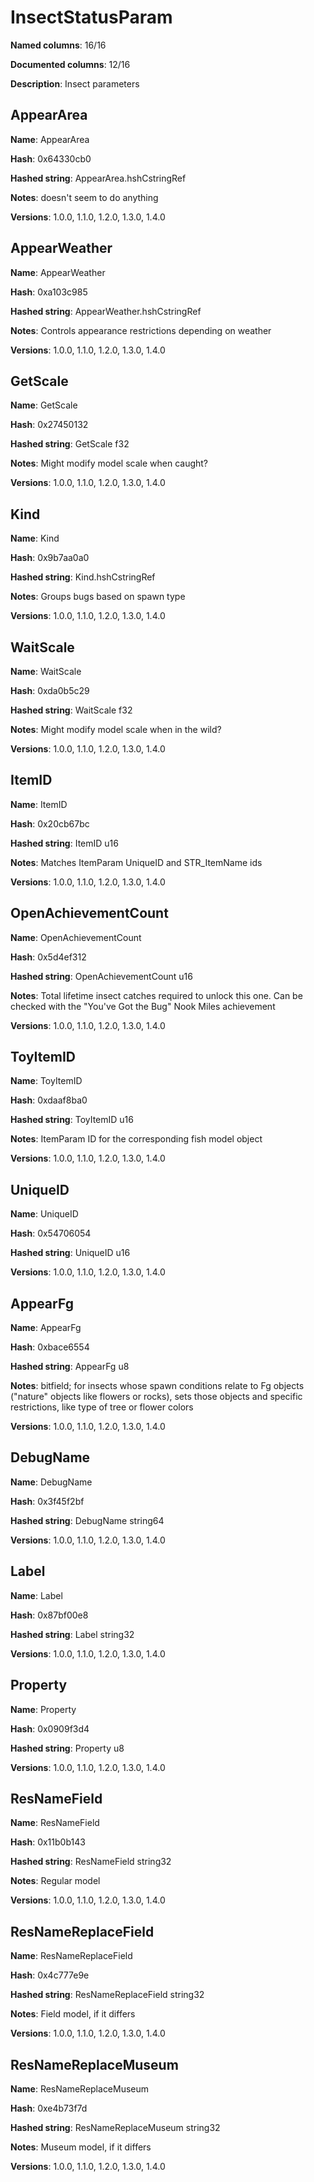 # InsectStatusParam
**Named columns**: 16/16

**Documented columns**: 12/16

**Description**: Insect parameters
## AppearArea

**Name**: AppearArea

**Hash**: 0x64330cb0

**Hashed string**: AppearArea.hshCstringRef

**Notes**: doesn't seem to do anything

**Versions**: 1.0.0, 1.1.0, 1.2.0, 1.3.0, 1.4.0

## AppearWeather

**Name**: AppearWeather

**Hash**: 0xa103c985

**Hashed string**: AppearWeather.hshCstringRef

**Notes**: Controls appearance restrictions depending on weather

**Versions**: 1.0.0, 1.1.0, 1.2.0, 1.3.0, 1.4.0

## GetScale

**Name**: GetScale

**Hash**: 0x27450132

**Hashed string**: GetScale f32

**Notes**: Might modify model scale when caught?

**Versions**: 1.0.0, 1.1.0, 1.2.0, 1.3.0, 1.4.0

## Kind

**Name**: Kind

**Hash**: 0x9b7aa0a0

**Hashed string**: Kind.hshCstringRef

**Notes**: Groups bugs based on spawn type

**Versions**: 1.0.0, 1.1.0, 1.2.0, 1.3.0, 1.4.0

## WaitScale

**Name**: WaitScale

**Hash**: 0xda0b5c29

**Hashed string**: WaitScale f32

**Notes**: Might modify model scale when in the wild?

**Versions**: 1.0.0, 1.1.0, 1.2.0, 1.3.0, 1.4.0

## ItemID

**Name**: ItemID

**Hash**: 0x20cb67bc

**Hashed string**: ItemID u16

**Notes**: Matches ItemParam UniqueID and STR_ItemName ids

**Versions**: 1.0.0, 1.1.0, 1.2.0, 1.3.0, 1.4.0

## OpenAchievementCount

**Name**: OpenAchievementCount

**Hash**: 0x5d4ef312

**Hashed string**: OpenAchievementCount u16

**Notes**: Total lifetime insect catches required to unlock this one. Can be checked with the "You've Got the Bug" Nook Miles achievement

**Versions**: 1.0.0, 1.1.0, 1.2.0, 1.3.0, 1.4.0

## ToyItemID

**Name**: ToyItemID

**Hash**: 0xdaaf8ba0

**Hashed string**: ToyItemID u16

**Notes**: ItemParam ID for the corresponding fish model object

**Versions**: 1.0.0, 1.1.0, 1.2.0, 1.3.0, 1.4.0

## UniqueID

**Name**: UniqueID

**Hash**: 0x54706054

**Hashed string**: UniqueID u16

**Versions**: 1.0.0, 1.1.0, 1.2.0, 1.3.0, 1.4.0

## AppearFg

**Name**: AppearFg

**Hash**: 0xbace6554

**Hashed string**: AppearFg u8

**Notes**: bitfield; for insects whose spawn conditions relate to Fg objects ("nature" objects like flowers or rocks), sets those objects and specific restrictions, like type of tree or flower colors

**Versions**: 1.0.0, 1.1.0, 1.2.0, 1.3.0, 1.4.0

## DebugName

**Name**: DebugName

**Hash**: 0x3f45f2bf

**Hashed string**: DebugName string64

**Versions**: 1.0.0, 1.1.0, 1.2.0, 1.3.0, 1.4.0

## Label

**Name**: Label

**Hash**: 0x87bf00e8

**Hashed string**: Label string32

**Versions**: 1.0.0, 1.1.0, 1.2.0, 1.3.0, 1.4.0

## Property

**Name**: Property

**Hash**: 0x0909f3d4

**Hashed string**: Property u8

**Versions**: 1.0.0, 1.1.0, 1.2.0, 1.3.0, 1.4.0

## ResNameField

**Name**: ResNameField

**Hash**: 0x11b0b143

**Hashed string**: ResNameField string32

**Notes**: Regular model

**Versions**: 1.0.0, 1.1.0, 1.2.0, 1.3.0, 1.4.0

## ResNameReplaceField

**Name**: ResNameReplaceField

**Hash**: 0x4c777e9e

**Hashed string**: ResNameReplaceField string32

**Notes**: Field model, if it differs

**Versions**: 1.0.0, 1.1.0, 1.2.0, 1.3.0, 1.4.0

## ResNameReplaceMuseum

**Name**: ResNameReplaceMuseum

**Hash**: 0xe4b73f7d

**Hashed string**: ResNameReplaceMuseum string32

**Notes**: Museum model, if it differs

**Versions**: 1.0.0, 1.1.0, 1.2.0, 1.3.0, 1.4.0

